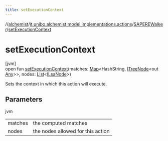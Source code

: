 ```yaml
---
title: setExecutionContext
---
```

//[alchemist](../../../index.html)/[it.unibo.alchemist.model.implementations.actions](../index.html)/[SAPEREWalker](index.html)/[setExecutionContext](set-execution-context.html)



# setExecutionContext



[jvm]\
open fun [setExecutionContext](set-execution-context.html)(matches: [Map](https://docs.oracle.com/javase/8/docs/api/java/util/Map.html)<HashString, [ITreeNode](../../it.unibo.alchemist.expressions.interfaces/-i-tree-node/index.html)<out [Any](https://kotlinlang.org/api/latest/jvm/stdlib/kotlin/-any/index.html)>>, nodes: [List](https://docs.oracle.com/javase/8/docs/api/java/util/List.html)<[ILsaNode](../../it.unibo.alchemist.model.interfaces/-i-lsa-node/index.html)>)



Sets the context in which this action will execute.



## Parameters


jvm

| | |
|---|---|
| matches | the computed matches |
| nodes | the nodes allowed for this action |




